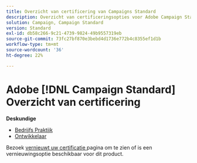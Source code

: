 ```yaml
---
title: Overzicht van certificering van Campaigns Standard
description: Overzicht van certificeringsopties voor Adobe Campaign Standard
solution: Campaign, Campaign Standard
version: Standard
exl-id: db58c266-9c21-4739-9824-49b9557319eb
source-git-commit: 73fc27bf870e3bebd4d1736e772b4c8355ef1d1b
workflow-type: tm+mt
source-wordcount: '36'
ht-degree: 22%

---
```


# Adobe [!DNL Campaign Standard] Overzicht van certificering

**Deskundige**

* [ Bedrijfs Praktijk ](/help/certifications/acs/acs-e-business.md) <!--AD0-E307-->
* [ Ontwikkelaar ](/help/certifications/acs/acs-e-developer.md) <!--AD0-E306-->

Bezoek [ vernieuwt uw certificatie ](/help/certifications/renew.md) pagina om te zien of is een vernieuwingsoptie beschikbaar voor dit product.
